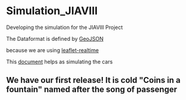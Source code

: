 # Simulation_JIAVIII
Developing the simulation for the JIAVIII Project

The Dataformat is defined by [GeoJSON](https://de.wikipedia.org/wiki/GeoJSON)

because we are using [leaflet-realtime](https://github.com/perliedman/leaflet-realtime)

This [document](https://github.com/movsim/traffic-simulation-de/blob/master/doc/TrafficSimulationDe.pdf) helps as simulating the cars

## We have our first release! It is cold "Coins in a fountain" named after the song of passenger
